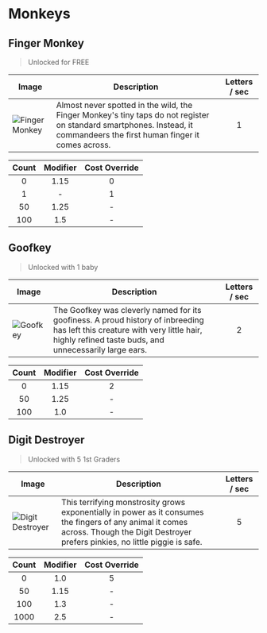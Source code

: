 # Monkeys

## Finger Monkey

> Unlocked for FREE

| Image | Description | Letters / sec |
| ----- | ----------- | :-----------: |
| ![Finger Monkey](https://github.com/Sidetalker/TapMonkeys/blob/feature/writingScreen/TapMonkeys/TapMonkeys/Images/imgFingerMonkey%403x.jpg) | Almost never spotted in the wild, the Finger Monkey's tiny taps do not register on standard smartphones. Instead, it commandeers the first human finger it comes across. | 1 |

| Count | Modifier | Cost Override | 
| :---: | :------: | :-----------: |
| 0     | 1.15     | 0			   |
| 1     | -        | 1			   |
| 50    | 1.25     | -			   |
| 100   | 1.5      | -			   |

## Goofkey

> Unlocked with 1 baby 

| Image | Description | Letters / sec |
| ----- | ----------- | :-----------: |
| ![Goofkey](https://github.com/Sidetalker/TapMonkeys/blob/feature/writingScreen/TapMonkeys/TapMonkeys/Images/imgGoofkey%403x.jpg) | The Goofkey was cleverly named for its goofiness. A proud history of inbreeding has left this creature with very little hair, highly refined taste buds, and unnecessarily large ears. | 2 |

| Count | Modifier | Cost Override | 
| :---: | :------: | :-----------: |
| 0     | 1.15     | 2			   |
| 50    | 1.25     | -			   |
| 100   | 1.0      | -			   |

## Digit Destroyer

> Unlocked with 5 1st Graders 

| Image | Description | Letters / sec |
| ----- | ----------- | :-----------: |
| ![Digit Destroyer](https://github.com/Sidetalker/TapMonkeys/blob/feature/writingScreen/TapMonkeys/TapMonkeys/Images/imgDigitDestroyer%403x.jpg) | This terrifying monstrosity grows exponentially in power as it consumes the fingers of any animal it comes across. Though the Digit Destroyer prefers pinkies, no little piggie is safe. | 5 |

| Count | Modifier | Cost Override | 
| :---: | :------: | :-----------: |
| 0     | 1.0      | 5			   |
| 50    | 1.15     | -			   |
| 100   | 1.3      | -			   |
| 1000  | 2.5      | -			   |